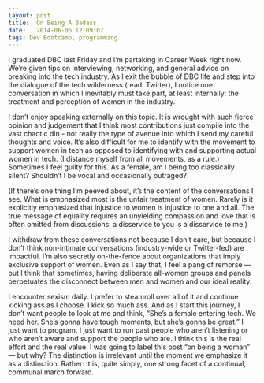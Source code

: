 ```yaml
---
layout: post
title:  On Being A Badass
date:   2014-06-06 12:09:07
tags: Dev Bootcamp, programming
---
```


I graduated DBC last Friday and I’m partaking in Career Week right now. We’re given tips on interviewing, networking, and general advice on breaking into the tech industry. As I exit the bubble of DBC life and step into the dialogue of the tech wilderness (read: Twitter), I notice one conversation in which I inevitably must take part, at least internally: the treatment and perception of women in the industry.

I don’t enjoy speaking externally on this topic. It is wrought with such fierce opinion and judgement that I think most contributions just compile into the vast chaotic din - not really the type of avenue into which I send my careful thoughts and voice.  It’s also difficult for me to identify with the movement to support women in tech as opposed to identifying with and supporting actual women in tech. (I distance myself from all movements, as a rule.) Sometimes I feel guilty for this.  As a female, am I being too classically silent? Shouldn’t I be vocal and occasionally outraged?

(If there’s one thing I’m peeved about, it’s the content of the conversations I see.  What is emphasized most is the unfair treatment of women.  Rarely is it explicitly emphasized that injustice to women is injustice to one and all. The true message of equality requires an unyielding compassion and love that is often omitted from discussions: a disservice to you is a disservice to me.)

I withdraw from these conversations not because I don’t care, but because I don’t think non-intimate conversations (industry-wide or Twitter-fed) are impactful. I’m also secretly on-the-fence about organizations that imply exclusive support of women.  Even as I say that, I feel a pang of remorse — but I think that sometimes, having deliberate all-women groups and panels perpetuates the disconnect between men and women and our ideal reality.

I encounter sexism daily.  I prefer to steamroll over all of it and continue kicking ass as I choose.  I kick so much ass.  And as I start this journey, I don’t want people to look at me and think, “She’s a female entering tech. We need her. She’s gonna have tough moments, but she’s gonna be great.” I just want to program. I just want to run past people who aren’t listening or who aren’t aware and support the people who are.  I think this is the real effort and the real value.  I was going to label this post “on being a woman” — but why? The distinction is irrelevant until the moment we emphasize it as a distinction. Rather: it is, quite simply, one strong facet of a continual, communal march forward.
